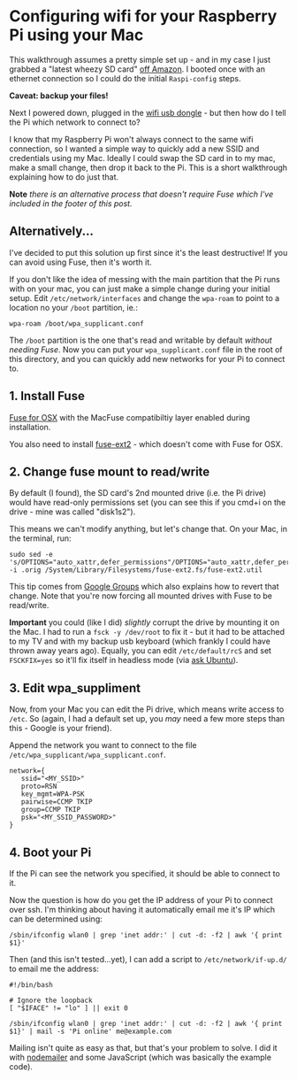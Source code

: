 # Configuring wifi for your Raspberry Pi using your Mac

This walkthrough assumes a pretty simple set up - and in my case I just grabbed a "latest wheezy SD card" [off Amazon](http://www.amazon.co.uk/gp/product/B008IU78EK/ref=oh_details_o00_s01_i00?ie=UTF8&psc=1). I booted once with an ethernet connection so I could do the initial `Raspi-config` steps.

**Caveat: backup your files!**

Next I powered down, plugged in the [wifi usb dongle](http://www.amazon.co.uk/gp/product/B003MTTJOY/ref=oh_details_o00_s00_i00?ie=UTF8&psc=1) - but then how do I tell the Pi which network to connect to?

I know that my Raspberry Pi won't always connect to the same wifi connection, so I wanted a simple way to quickly add a new SSID and credentials using my Mac. Ideally I could swap the SD card in to my mac, make a small change, then drop it back to the Pi. This is a short walkthrough explaining how to do just that.

**Note** *there is an alternative process that doesn't require Fuse which I've included in the footer of this post.*

## Alternatively...

I've decided to put this solution up first since it's the least destructive! If you can avoid using Fuse, then it's worth it.

If you don't like the idea of messing with the main partition that the Pi runs with on your mac, you can just make a simple change during your initial setup. Edit `/etc/network/interfaces` and change the `wpa-roam` to point to a location no your `/boot` partition, ie.:

    wpa-roam /boot/wpa_supplicant.conf

The `/boot` partition is the one that's read and writable by default *without needing Fuse*. Now you can put your `wpa_supplicant.conf` file in the root of this directory, and you can quickly add new networks for your Pi to connect to.

## 1. Install Fuse

[Fuse for OSX](http://osxfuse.github.io/) with the MacFuse compatibiltiy layer enabled during installation.

You also need to install [fuse-ext2](http://sourceforge.net/projects/fuse-ext2/) - which doesn't come with Fuse for OSX.

## 2. Change fuse mount to read/write

By default (I found), the SD card's 2nd mounted drive (i.e. the Pi drive) would have read-only permissions set (you can see this if you cmd+i on the drive - mine was called "disk1s2").

This means we can't modify anything, but let's change that. On your Mac, in the terminal, run:

    sudo sed -e 's/OPTIONS="auto_xattr,defer_permissions"/OPTIONS="auto_xattr,defer_permissions,rw+"/' -i .orig /System/Library/Filesystems/fuse-ext2.fs/fuse-ext2.util

This tip comes from [Google Groups](https://groups.google.com/d/msg/osxfuse-group/fQec4k0bJVw/QPqq_IuSWDcJ) which also explains how to revert that change. Note that you're now forcing all mounted drives with Fuse to be read/write.

**Important** you could (like I did) *slightly* corrupt the drive by mounting it on the Mac. I had to run a `fsck -y /dev/root` to fix it - but it had to be attached to my TV and with my backup usb keyboard (which frankly I could have thrown away years ago). Equally, you can edit `/etc/default/rcS` and set `FSCKFIX=yes` so it'll fix itself in headless mode (via [ask Ubuntu](http://askubuntu.com/a/151742)).

## 3. Edit wpa_suppliment

Now, from your Mac you can edit the Pi drive, which means write access to `/etc`. So (again, I had a default set up, you *may* need a few more steps than this - Google is your friend).

Append the network you want to connect to the file `/etc/wpa_supplicant/wpa_supplicant.conf`.

    network={
       ssid="<MY_SSID>"
       proto=RSN
       key_mgmt=WPA-PSK
       pairwise=CCMP TKIP
       group=CCMP TKIP
       psk="<MY_SSID_PASSWORD>"
    }

## 4. Boot your Pi

If the Pi can see the network you specified, it should be able to connect to it.

Now the question is how do you get the IP address of your Pi to connect over ssh. I'm thinking about having it automatically email me it's IP which can be determined using:

    /sbin/ifconfig wlan0 | grep 'inet addr:' | cut -d: -f2 | awk '{ print $1}'

Then (and this isn't tested...yet), I can add a script to `/etc/network/if-up.d/` to email me the address:

    #!/bin/bash

    # Ignore the loopback
    [ "$IFACE" != "lo" ] || exit 0

    /sbin/ifconfig wlan0 | grep 'inet addr:' | cut -d: -f2 | awk '{ print $1}' | mail -s 'Pi online' me@example.com

Mailing isn't quite as easy as that, but that's your problem to solve. I did it with [nodemailer](https://github.com/andris9/Nodemailer) and some JavaScript (which was basically the example code).